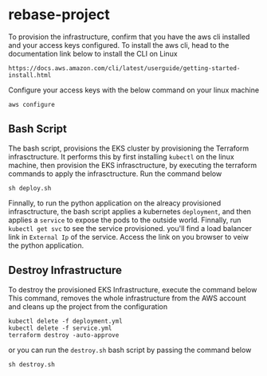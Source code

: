 
# rebase-project

To provision the infrastructure, confirm that you have the aws cli installed and your access keys configured.
To install the aws cli, head to the documentation link below to install the CLI on Linux

`https://docs.aws.amazon.com/cli/latest/userguide/getting-started-install.html`

Configure your access keys with the below command on your linux machine

`aws configure`











## Bash Script

The bash script, provisions the EKS cluster by provisioning the Terraform infrasctructure. It performs this by first installing `kubectl` on the linux machine, then provision the EKS infrasctructure, by executing the terraform commands to apply the infrasctructure. Run the command below

`sh deploy.sh`

Finnally, to run the python application on the alreacy provisioned infrasctructure, the bash script applies a kubernetes `deployment`, and then applies a `service` to expose the pods to the outside world. 
Finnally, run `kubectl get svc` to see the service provisioned. you'll find a load balancer link in `External Ip` of the service. Access the link on you browser to veiw the python application. 

## Destroy Infrastructure

To destroy the provisioned EKS Infrastructure, execute the command below
This command, removes the whole infrastructure from the AWS account and cleans up the project from the configuration

`````
kubectl delete -f deployment.yml
kubectl delete -f service.yml
terraform destroy -auto-approve
`````
or you can run the `destroy.sh` bash script by passing the command below

`sh destroy.sh`
